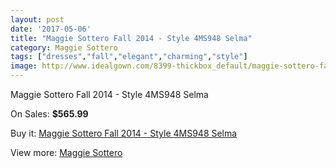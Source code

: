 ```yaml
---
layout: post
date: '2017-05-06'
title: "Maggie Sottero Fall 2014 - Style 4MS948 Selma"
category: Maggie Sottero
tags: ["dresses","fall","elegant","charming","style"]
image: http://www.idealgown.com/8399-thickbox_default/maggie-sottero-fall-2014-style-4ms948-selma.jpg
---
```

Maggie Sottero Fall 2014 - Style 4MS948 Selma

On Sales: **$565.99**
<a href="https://www.idealgown.com/en/maggie-sottero/3489-maggie-sottero-fall-2014-style-4ms948-selma.html"><amp-img layout="responsive" width="600" height="600" src="//www.idealgown.com/8399-thickbox_default/maggie-sottero-fall-2014-style-4ms948-selma.jpg" alt="Maggie Sottero Fall 2014 - Style 4MS948 Selma 0" /></a>
<a href="https://www.idealgown.com/en/maggie-sottero/3489-maggie-sottero-fall-2014-style-4ms948-selma.html"><amp-img layout="responsive" width="600" height="600" src="//www.idealgown.com/16616-thickbox_default/maggie-sottero-fall-2014-style-4ms948-selma.jpg" alt="Maggie Sottero Fall 2014 - Style 4MS948 Selma 1" /></a>
<a href="https://www.idealgown.com/en/maggie-sottero/3489-maggie-sottero-fall-2014-style-4ms948-selma.html"><amp-img layout="responsive" width="600" height="600" src="//www.idealgown.com/8400-thickbox_default/maggie-sottero-fall-2014-style-4ms948-selma.jpg" alt="Maggie Sottero Fall 2014 - Style 4MS948 Selma 2" /></a>

Buy it: [Maggie Sottero Fall 2014 - Style 4MS948 Selma](https://www.idealgown.com/en/maggie-sottero/3489-maggie-sottero-fall-2014-style-4ms948-selma.html "Maggie Sottero Fall 2014 - Style 4MS948 Selma")

View more: [Maggie Sottero](https://www.idealgown.com/en/45-maggie-sottero "Maggie Sottero")